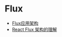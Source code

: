 # Flux

- [Flux应用架构](http://reactjs.cn/react/docs/flux-overview.html)
- [React Flux 架构的理解](http://www.cocoachina.com/webapp/20150928/13600.html)
